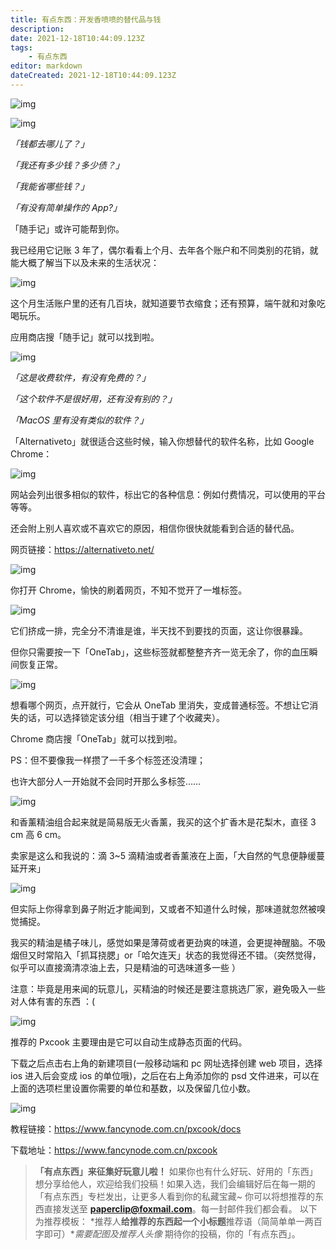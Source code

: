 ```yaml
---
title: 有点东西：开发香喷喷的替代品与钱
description:
date: 2021-12-18T10:44:09.123Z
tags:
    - 有点东西
editor: markdown
dateCreated: 2021-12-18T10:44:09.123Z
---
```


![img](https://i.loli.net/2021/10/05/X5IUZ8sk67l4dyN.jpg)

![img](https://i.loli.net/2021/10/06/veUkXQC7DFq6E4T.png)

*「钱都去哪儿了？」*

*「我还有多少钱？多少债？」*

*「我能省哪些钱？」*

*「有没有简单操作的 App?」*

「随手记」或许可能帮到你。

我已经用它记账 3 年了，偶尔看看上个月、去年各个账户和不同类别的花销，就能大概了解当下以及未来的生活状况：

![img](https://i.loli.net/2021/10/24/JB12Fykr5hzoxlc.png)

这个月生活账户里的还有几百块，就知道要节衣缩食；还有预算，端午就和对象吃喝玩乐。

应用商店搜「随手记」就可以找到啦。

![img](https://i.loli.net/2021/10/06/LXoFQicuDV3rMIY.png)

*「这是收费软件，有没有免费的？」*

*「这个软件不是很好用，还有没有别的？」*

*「MacOS 里有没有类似的软件？」*

「Alternativeto」就很适合这些时候，输入你想替代的软件名称，比如 Google Chrome：

![img](https://i.loli.net/2021/10/06/k95OIZwYemJqxdG.png)

网站会列出很多相似的软件，标出它的各种信息：例如付费情况，可以使用的平台等等。

还会附上别人喜欢或不喜欢它的原因，相信你很快就能看到合适的替代品。

网页链接：https://alternativeto.net/

![img](https://i.loli.net/2021/10/06/5OJTk8wsoh6P3lY.png)

你打开 Chrome，愉快的刷着网页，不知不觉开了一堆标签。

![img](https://i.loli.net/2021/10/06/qkUtfa63IsYogMH.png)

它们挤成一排，完全分不清谁是谁，半天找不到要找的页面，这让你很暴躁。

但你只需要按一下「OneTab」，这些标签就都整整齐齐一览无余了，你的血压瞬间恢复正常。

![img](https://i.loli.net/2021/10/06/HfkYmE1r6hvyzOD.jpg)

想看哪个网页，点开就行，它会从 OneTab 里消失，变成普通标签。不想让它消失的话，可以选择锁定该分组（相当于建了个收藏夹）。

Chrome 商店搜「OneTab」就可以找到啦。

PS：但不要像我一样攒了一千多个标签还没清理；

也许大部分人一开始就不会同时开那么多标签……

![img](https://i.loli.net/2021/10/06/3UQpWXwtdakrKl1.png)

和香薰精油组合起来就是简易版无火香薰，我买的这个扩香木是花梨木，直径 3 cm 高 6 cm。

卖家是这么和我说的：滴 3~5 滴精油或者香薰液在上面，「大自然的气息便静缓蔓延开来」

![img](https://i.loli.net/2021/10/06/R1LtOVIdCfn6eqH.jpg)

但实际上你得拿到鼻子附近才能闻到，又或者不知道什么时候，那味道就忽然被嗅觉捕捉。

我买的精油是橘子味儿，感觉如果是薄荷或者更劲爽的味道，会更提神醒脑。不吸烟但又时常陷入「抓耳挠腮」or「哈欠连天」状态的我觉得还不错。（突然觉得，似乎可以直接滴清凉油上去，只是精油的可选味道多一些 ）

注意：毕竟是用来闻的玩意儿，买精油的时候还是要注意挑选厂家，避免吸入一些对人体有害的东西 ：(

![img](https://i.loli.net/2021/10/06/MlvQWbUq3muikjn.png)

推荐的 Pxcook 主要理由是它可以自动生成静态页面的代码。

下载之后点击右上角的新建项目(一般移动端和 pc 网址选择创建 web 项目，选择 ios 进入后会变成 ios 的单位哦)，之后在右上角添加你的 psd 文件进来，可以在上面的选项栏里设置你需要的单位和基数，以及保留几位小数。

![img](https://i.loli.net/2021/10/06/yYqMPQXT1lJO4UV.png)

教程链接：https://www.fancynode.com.cn/pxcook/docs

下载地址：https://www.fancynode.com.cn/pxcook

> **「有点东西」来征集好玩意儿啦！** 如果你也有什么好玩、好用的「东西」想分享给他人，欢迎给我们投稿！如果入选，我们会编辑好后在每一期的「有点东西」专栏发出，让更多人看到你的私藏宝藏~ 你可以将想推荐的东西直接发送至 **paperclip@foxmail.com**。每一封邮件我们都会看。 以下为推荐模板： *推荐人**给推荐的东西起一个小标题**推荐语（简简单单一两百字即可）**需要配图及推荐人头像* 期待你的投稿，你的「有点东西」。
